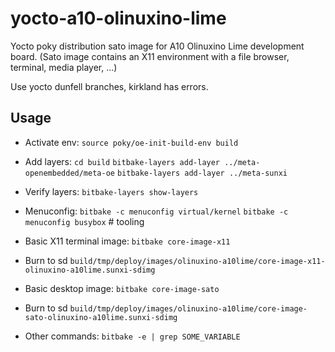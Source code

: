 # yocto-a10-olinuxino-lime

Yocto poky distribution sato image for A10 Olinuxino Lime development board. 
(Sato image contains an X11 environment with a file browser, terminal, media player, ...)

Use yocto dunfell branches, kirkland has errors.

## Usage

- Activate env:
`source poky/oe-init-build-env build`

- Add layers:
`cd build`
`bitbake-layers add-layer ../meta-openembedded/meta-oe`
`bitbake-layers add-layer ../meta-sunxi`

- Verify layers:
`bitbake-layers show-layers`

- Menuconfig:
`bitbake -c menuconfig virtual/kernel`
`bitbake -c menuconfig busybox` # tooling

- Basic X11 terminal image:
`bitbake core-image-x11`

- Burn to sd 
`build/tmp/deploy/images/olinuxino-a10lime/core-image-x11-olinuxino-a10lime.sunxi-sdimg`

- Basic desktop image:
`bitbake core-image-sato`

- Burn to sd 
`build/tmp/deploy/images/olinuxino-a10lime/core-image-sato-olinuxino-a10lime.sunxi-sdimg`

- Other commands:
`bitbake -e | grep SOME_VARIABLE`